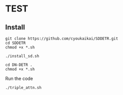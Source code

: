**TEST**
========


## Install

```
git clone https://github.com/cyoukaikai/SDDETR.git
cd SDDETR
chmod +x *.sh

./install_sd.sh

cd DN-DETR .
chmod +x *.sh
```


Run the code

```
./triple_attn.sh

```